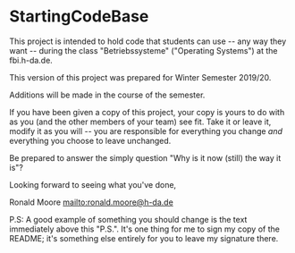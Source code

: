 # StartingCodeBase

This project is intended to hold code that students can use -- any way they want --
during the class "Betriebssysteme" ("Operating Systems") at the fbi.h-da.de.

This version of this project was prepared for Winter Semester 2019/20.

Additions will be made in the course of the semester.

If you have been given a copy of this project, your copy is yours to do with
as you (and the other members of your team) see fit. Take it or leave it, 
modify it as you will -- you are responsible for everything you change *and* 
everything you choose to leave unchanged.

Be prepared to answer the simply question "Why is it now (still) the way it is"?

Looking forward to seeing what you've done,

Ronald Moore <mailto:ronald.moore@h-da.de>

P.S: A good example of something you should change is the text
immediately above this "P.S.". It's one thing for me to sign my copy of the
README; it's something else entirely for you to leave my signature there.

